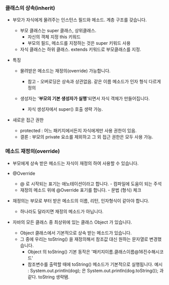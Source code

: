 ### 클래스의 상속(inherit)

- 부모가 자식에게 물려주는 인스턴스 필드와 메소드. 계층 구조를 갖습니다.
    + 부모 클래스는 super 클래스, 상위클래스.
        - 자신의 객체 지정 this 키워드
        - 부모의 필드, 메소드를 지정하는 것은 super 키워드 사용
    + 자식 클래스는 하위 클래스. extends 키워드로 부모클래스를 지정.

- 특징 
    + 물려받은 메소드는 재정의(override) 가능합니다. 
        - 참고 - 오버로딩은 상속과 상관없음. 같은 이름 메소드가 인자 형식 다르게 정의
        
    + 생성자는 '__부모의 기본 생성자가 실행__'되면서 자식 객체가 만들어집니다. 
        - 자식 생성자에서 super() 호출 생략 가능.

- 새로운 접근 권한 
    + protected : 어느 패키지에서든지 자식에게만 사용 권한이 있음. 
    + 결론 : 부모의 private 요소를 제외하고 그 외 접근 권한은 모두 사용 가능.

### 메소드 재정의(override)

- 부모에게 상속 받은 메소드는 자식이 재정의 하여 사용할 수 있습니다. 

- @Override
    + @ 로 시작되는 표기는 애노테이션이라고 합니다. - 컴파일에 도움이 되는 주석
    + 재정의 메소드 위에 @Override 표기를 합니다. - 문법 (형식) 체크 

- 재정의는 부모로 부터 받은 메소드의 이름, 리턴, 인자형식이 같아야 합니다. 
    + 하나라도 달라지면 재정의 메소드가 아닙니다. 

- 자바의 모든 클래스 중 최상위에 있는 클래스 Object 가 있습니다. 
    + Object 클래스에서 기본적으로 상속 받는 메소드가 있습니다. 
    + 그 중에 우리는 toString() 을 재정의해서 참조값 대신 원하는 문자열로 변경했습니다. 
        - Object 의 toString() 기본 동작은 '패키지이름.클래스이름@16진수해시코드'
        - 참조변수를 출력할 때에 toString() 메소드가 기본적으로 실행됩니다. 
        예시 : System.out.println(dog); 은 System.out.println(dog.toString()); 과 같다. toString 생략됌.
